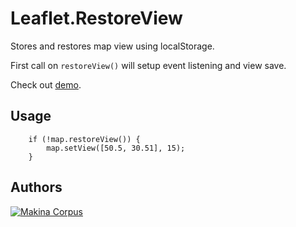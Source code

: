 Leaflet.RestoreView
===================

Stores and restores map view using localStorage.

First call on ``restoreView()`` will setup event listening and view save.

Check out [demo](http://makinacorpus.github.io/Leaflet.RestoreView/).

Usage
-----

```
    if (!map.restoreView()) {
        map.setView([50.5, 30.51], 15);
    }
```

Authors
-------

[![Makina Corpus](http://depot.makina-corpus.org/public/logo.gif)](http://makinacorpus.com)
